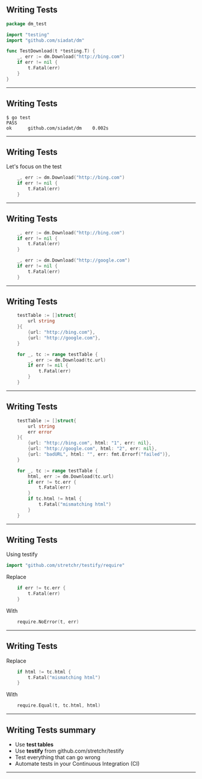 ## Writing Tests

```go
package dm_test

import "testing"
import "github.com/siadat/dm"

func TestDownload(t *testing.T) {
    _, err := dm.Download("http://bing.com")
    if err != nil {
        t.Fatal(err)
    }
}
```

---

## Writing Tests

```shell
$ go test
PASS
ok      github.com/siadat/dm    0.002s
```

---

## Writing Tests

Let's focus on the test

```go
    _, err := dm.Download("http://bing.com")
    if err != nil {
        t.Fatal(err)
    }
```

---

## Writing Tests

```go
    _, err := dm.Download("http://bing.com")
    if err != nil {
        t.Fatal(err)
    }

    _, err := dm.Download("http://google.com")
    if err != nil {
        t.Fatal(err)
    }
```

---

## Writing Tests

```go
    testTable := []struct{
        url string
    }{
        {url: "http://bing.com"},
        {url: "http://google.com"},
    }

    for _, tc := range testTable {
        _, err := dm.Download(tc.url)
        if err != nil {
            t.Fatal(err)
        }
    }
```

---

## Writing Tests

```go
    testTable := []struct{
        url string
        err error
    }{
        {url: "http://bing.com", html: "1", err: nil},
        {url: "http://google.com", html: "2", err: nil},
        {url: "badURL", html: "", err: fmt.Errorf("failed")},
    }

    for _, tc := range testTable {
        html, err := dm.Download(tc.url)
        if err != tc.err {
            t.Fatal(err)
        }
        if tc.html != html {
            t.Fatal("mismatching html")
        }
    }
```

---

## Writing Tests

Using testify

```go
import "github.com/stretchr/testify/require"
```

Replace

```go
    if err != tc.err {
        t.Fatal(err)
    }
```

With

```go
    require.NoError(t, err)
```

---

## Writing Tests

Replace

```go
    if html != tc.html {
        t.Fatal("mismatching html")
    }
```

With

```go
    require.Equal(t, tc.html, html)
```

---

## Writing Tests summary

* Use **test tables**
* Use **testify** from github.com/stretchr/testify
* Test everything that can go wrong
* Automate tests in your Continuous Integration (CI)

---

